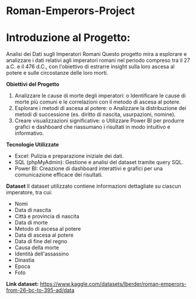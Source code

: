# Roman-Emperors-Project

# Introduzione al Progetto:
Analisi dei Dati sugli Imperatori Romani
Questo progetto mira a esplorare e analizzare i dati relativi agli imperatori romani nel periodo compreso tra il 27 a.C. e il 476 d.C., con l'obiettivo di estrarre insight sulla loro ascesa al potere e sulle circostanze delle loro morti. 

**Obiettivi del Progetto**
1.	Analizzare le cause di morte degli imperatori:
o	Identificare le cause di morte più comuni e le correlazioni con il metodo di ascesa al potere.
2.	Esplorare i metodi di ascesa al potere:
o	Analizzare la distribuzione dei metodi di successione (es. diritto di nascita, usurpazioni, nomine).
3.	Creare visualizzazioni significative:
o	Utilizzare Power BI per produrre grafici e dashboard che riassumano i risultati in modo intuitivo e informativo.

**Tecnologie Utilizzate**
- Excel: Pulizia e preparazione iniziale dei dati.
- SQL (phpMyAdmin): Gestione e analisi del dataset tramite query SQL.
- Power BI: Creazione di dashboard interattivi e grafici per una comunicazione efficace dei risultati.

**Dataset**
Il dataset utilizzato contiene informazioni dettagliate su ciascun imperatore, tra cui:
- Nomi
- Data di nascita
- Città e provincia di nascita
- Data di morte
- Metodo di ascesa al potere
- Data di ascesa al potere
- Data di fine del regno
- Causa della morte
- Identità dell'assassino
- Dinastia
- Epoca
- Foto

**Link dataset:** https://www.kaggle.com/datasets/lberder/roman-emperors-from-26-bc-to-395-ad/data
